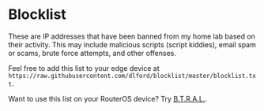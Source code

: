 # Blocklist

These are IP addresses that have been banned from my home lab based on their activity. This may include malicious scripts (script kiddies), email spam or scams, brute force attempts, and other offenses.

Feel free to add this list to your edge device at `https://raw.githubusercontent.com/dlford/blocklist/master/blocklist.txt`.

Want to use this list on your RouterOS device? Try [B.T.R.A.L.](https://github.com/dlford/btral).